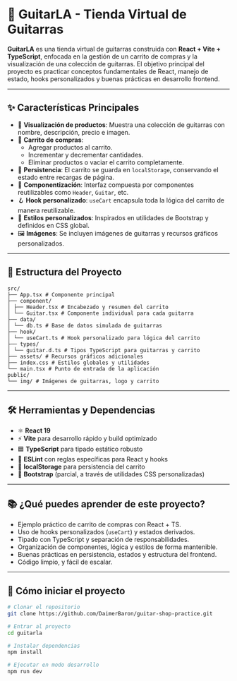 # 🎸 GuitarLA - Tienda Virtual de Guitarras

**GuitarLA** es una tienda virtual de guitarras construida con **React + Vite + TypeScript**, enfocada en la gestión de un carrito de compras y la visualización de una colección de guitarras. El objetivo principal del proyecto es practicar conceptos fundamentales de React, manejo de estado, hooks personalizados y buenas prácticas en desarrollo frontend.

---

## ✨ Características Principales

- 🎸 **Visualización de productos**: Muestra una colección de guitarras con nombre, descripción, precio e imagen.
- 🛒 **Carrito de compras**: 
  - Agregar productos al carrito.
  - Incrementar y decrementar cantidades.
  - Eliminar productos o vaciar el carrito completamente.
- 💾 **Persistencia**: El carrito se guarda en `localStorage`, conservando el estado entre recargas de página.
- 🧩 **Componentización**: Interfaz compuesta por componentes reutilizables como `Header`, `Guitar`, etc.
- 🪝 **Hook personalizado**: `useCart` encapsula toda la lógica del carrito de manera reutilizable.
- 🎨 **Estilos personalizados**: Inspirados en utilidades de Bootstrap y definidos en CSS global.
- 🖼️ **Imágenes**: Se incluyen imágenes de guitarras y recursos gráficos personalizados.

---

## 🧠 Estructura del Proyecto

```
src/
├── App.tsx # Componente principal
├── component/
│ ├── Header.tsx # Encabezado y resumen del carrito
│ └── Guitar.tsx # Componente individual para cada guitarra
├── data/
│ └── db.ts # Base de datos simulada de guitarras
├── hook/
│ └── useCart.ts # Hook personalizado para lógica del carrito
├── types/
│ └── guitar.d.ts # Tipos TypeScript para guitarras y carrito
├── assets/ # Recursos gráficos adicionales
├── index.css # Estilos globales y utilidades
└── main.tsx # Punto de entrada de la aplicación
public/
└── img/ # Imágenes de guitarras, logo y carrito

```


---

## 🛠️ Herramientas y Dependencias

- ⚛️ **React 19**
- ⚡ **Vite** para desarrollo rápido y build optimizado
- 🟦 **TypeScript** para tipado estático robusto
- 📏 **ESLint** con reglas específicas para React y hooks
- 💽 **localStorage** para persistencia del carrito
- 🎨 **Bootstrap** (parcial, a través de utilidades CSS personalizadas)

---

## 📚 ¿Qué puedes aprender de este proyecto?

- Ejemplo práctico de carrito de compras con React + TS.
- Uso de hooks personalizados (`useCart`) y estados derivados.
- Tipado  con TypeScript y separación de responsabilidades.
- Organización de componentes, lógica y estilos de forma mantenible.
- Buenas prácticas en persistencia, estados y estructura del frontend.
- Código limpio,  y fácil de escalar.

---

## 🚀 Cómo iniciar el proyecto

```bash
# Clonar el repositorio
git clone https://github.com/DaimerBaron/guitar-shop-practice.git

# Entrar al proyecto
cd guitarla

# Instalar dependencias
npm install

# Ejecutar en modo desarrollo
npm run dev

